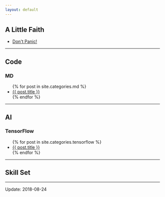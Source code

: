 ```yaml
---
layout: default
---
```


## A Little Faith

- [Don't Panic!](https://coolaj86.com/articles/dont-panic.html)

***

## Code

### MD

<ul>
  {% for post in site.categories.md %}
    <li>
      <a href="{{ post.url | remove_first:'/' }}">{{ post.title }}</a>
    </li>
  {% endfor %}
</ul>

***

## AI

### TensorFlow

<ul>
  {% for post in site.categories.tensorflow %}
    <li>
      <a href="{{ post.url | remove_first:'/' }}">{{ post.title }}</a>
    </li>
  {% endfor %}
</ul>

***

## Skill Set

***

Update: 2018-08-24